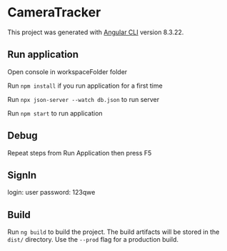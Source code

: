 # CameraTracker

This project was generated with [Angular CLI](https://github.com/angular/angular-cli) version 8.3.22.

## Run application

Open console in workspaceFolder folder

Run `npm install` if you run application for a first time

Run `npx json-server --watch db.json` to run server

Run `npm start` to run application

## Debug

Repeat steps from Run Application then press F5

## SignIn

login: user
password: 123qwe

## Build

Run `ng build` to build the project. The build artifacts will be stored in the `dist/` directory. Use the `--prod` flag for a production build.